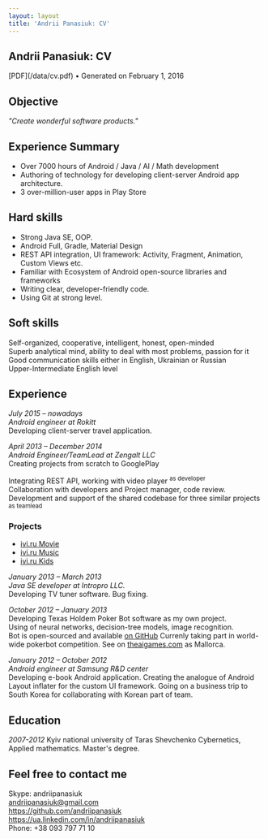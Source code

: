 ```yaml
---
layout: layout
title: 'Andrii Panasiuk: CV'
---
```


<section class="content">

# Andrii Panasiuk: CV

<section class="byline">
  [PDF](/data/cv.pdf) &bull;
  Generated on February 1, 2016
</section>

## Objective
*"Create wonderful software products."*

## Experience Summary
- Over 7000 hours of Android / Java / AI / Math development
- Authoring of technology for developing client-server Android app
architecture.
- 3 over-million-user apps in Play Store

## Hard skills
- Strong Java SE, OOP.
- Android Full, Gradle, Material Design
- REST API integration, UI framework: Activity, Fragment, Animation, Custom Views etc.
- Familiar with Ecosystem of Android open-source libraries and frameworks
- Writing clear, developer-friendly code.
- Using Git at strong level.

## Soft skills
Self-organized, cooperative, intelligent, honest, open-minded<br>
Superb analytical mind, ability to deal with most problems, passion for it<br>
Good communication skills either in English, Ukrainian or Russian<br>
Upper-Intermediate English level<br>


## Experience
*July 2015 – nowadays*<br>
*Android engineer at Rokitt*<br>
Developing client-server travel application.

*April 2013 – December 2014*<br>
*Android Engineer/TeamLead at Zengalt LLC*<br>
Creating projects from scratch to GooglePlay 

Integrating REST API, working with video player <sup>as developer</sup> <br>
Collaboration with developers and Project manager, code review. Development and support of the shared codebase for three similar projects <sup>as teamlead</sup>

### Projects
- [ivi.ru Movie](https://play.google.com/store/apps/details?id=ru.ivi.client)
- [ivi.ru Music](https://play.google.com/store/apps/details?id=ru.ivi.music)
- [ivi.ru Kids](https://play.google.com/store/apps/details?id=ru.ivi.child)

*January 2013 – March 2013*<br>
*Java SE developer at Intropro LLC.*<br>
Developing TV tuner software. Bug fixing.

*October 2012 – January 2013*<br>
Developing Texas Holdem Poker Bot software as my own project.<br>
Using of neural networks, decision-tree models, image recognition.<br>
Bot is open-sourced and available [on GitHub](https://github.com/andriipanasiuk/Mallorca)
Currenly taking part in world-wide pokerbot competition. See on [theaigames.com](http://theaigames.com/competitions/texas-hold-em/leaderboard/global/a/) as Mallorca.

*January 2012 – October 2012*<br>
*Android engineer at Samsung R&D center*<br>
Developing e-book Android application.
Creating the analogue of Android Layout inflater for the custom UI framework.
Going on a business trip to South Korea for collaborating with Korean part of team.

## Education
*2007-2012*
Kyiv national university of Taras Shevchenko
Cybernetics, Applied mathematics. Master's degree.

## Feel free to contact me
Skype: andriipanasiuk<br>
andriipanasiuk@gmail.com<br>
https://github.com/andriipanasiuk<br>
https://ua.linkedin.com/in/andriipanasiuk<br>
Phone: +38 093 797 71 10<br>


</section>

